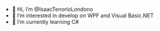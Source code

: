 - 👋 Hi, I’m @IsaacTenorioLondono
- 👀 I’m interested in develop on WPF and Visual Basic.NET
- 🌱 I’m currently learning C#
